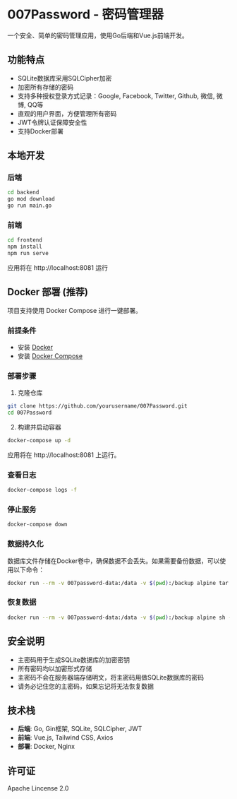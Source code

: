 # 007Password - 密码管理器

一个安全、简单的密码管理应用，使用Go后端和Vue.js前端开发。

## 功能特点

- SQLite数据库采用SQLCipher加密
- 加密所有存储的密码
- 支持多种授权登录方式记录：Google, Facebook, Twitter, Github, 微信, 微博, QQ等
- 直观的用户界面，方便管理所有密码
- JWT令牌认证保障安全性
- 支持Docker部署

## 本地开发

### 后端

```bash
cd backend
go mod download
go run main.go
```

### 前端

```bash
cd frontend
npm install
npm run serve
```

应用将在 http://localhost:8081 运行

## Docker 部署 (推荐)

项目支持使用 Docker Compose 进行一键部署。

### 前提条件

- 安装 [Docker](https://docs.docker.com/get-docker/)
- 安装 [Docker Compose](https://docs.docker.com/compose/install/)

### 部署步骤

1. 克隆仓库

```bash
git clone https://github.com/yourusername/007Password.git
cd 007Password
```

2. 构建并启动容器

```bash
docker-compose up -d
```

应用将在 http://localhost:8081 上运行。

### 查看日志

```bash
docker-compose logs -f
```

### 停止服务

```bash
docker-compose down
```

### 数据持久化

数据库文件存储在Docker卷中，确保数据不会丢失。如果需要备份数据，可以使用以下命令：

```bash
docker run --rm -v 007password-data:/data -v $(pwd):/backup alpine tar -czvf /backup/007password-backup.tar.gz /data
```

### 恢复数据

```bash
docker run --rm -v 007password-data:/data -v $(pwd):/backup alpine sh -c "rm -rf /data/* && tar -xzvf /backup/007password-backup.tar.gz -C /"
```

## 安全说明

- 主密码用于生成SQLite数据库的加密密钥
- 所有密码均以加密形式存储
- 主密码不会在服务器端存储明文，将主密码用做SQLite数据库的密码
- 请务必记住您的主密码，如果忘记将无法恢复数据

## 技术栈

- **后端**: Go, Gin框架, SQLite, SQLCipher, JWT
- **前端**: Vue.js, Tailwind CSS, Axios
- **部署**: Docker, Nginx

## 许可证

Apache Lincense 2.0 